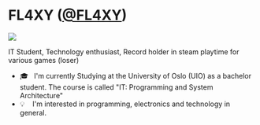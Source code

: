 # FL4XY ([@FL4XY](https://github.com/FL4XY))

<a href="https://github.com/storbukas/personlig-bilskilt">
  <img src="http://personlig-bilskilt.storbukas.no/FL4XY">
</a>

IT Student, Technology enthusiast, Record holder in steam playtime for various games (loser)

- 🎓 &nbsp;&nbsp;I'm currently Studying at the University of Oslo (UIO) as a bachelor student. The course is called "IT: Programming and System Architecture"
- 💡 &nbsp;&nbsp; I'm interested in programming, electronics and technology in general.

